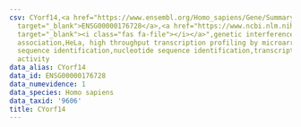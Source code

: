 ```yaml
---
csv: CYorf14,<a href="https://www.ensembl.org/Homo_sapiens/Gene/Summary?db=core;g=ENSG00000176728"
  target="_blank">ENSG00000176728</a>,<a href="https://www.ncbi.nlm.nih.gov/pubmed/17216044"
  target="_blank"><i class="fas fa-file"></i></a>",genetic interference,functional
  association,HeLa, high throughput transcription profiling by microarray,nucleotide
  sequence identification,nucleotide sequence identification,transcriptional regulation,up-regulates
  activity
data_alias: CYorf14
data_id: ENSG00000176728
data_numevidence: 1
data_species: Homo sapiens
data_taxid: '9606'
title: CYorf14
---
```

